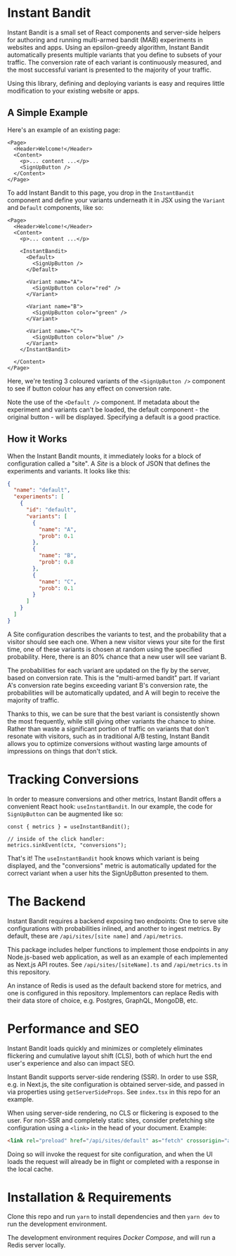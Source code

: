 # Instant Bandit
Instant Bandit is a small set of React components and server-side helpers for authoring and running multi-armed bandit (MAB) experiments in websites and apps. Using an epsilon-greedy algorithm, Instant Bandit automatically presents multiple variants that you define to subsets of your traffic. The conversion rate of each variant is continuously measured, and the most successful variant is presented to the majority of your traffic.

Using this library, defining and deploying variants is easy and requires little modification to your existing website or apps.

## A Simple Example
Here's an example of an existing page:

```TSX
<Page>
  <Header>Welcome!</Header>
  <Content>
    <p>... content ...</p>
    <SignUpButton />
  </Content>
</Page>
```

To add Instant Bandit to this page, you drop in the `InstantBandit` component and define your variants underneath it in JSX using the `Variant` and `Default` components, like so:

```TSX
<Page>
  <Header>Welcome!</Header>
  <Content>
    <p>... content ...</p>

    <InstantBandit>
      <Default>
        <SignUpButton />
      </Default>

      <Variant name="A">
        <SignUpButton color="red" />
      </Variant>

      <Variant name="B">
        <SignUpButton color="green" />
      </Variant>

      <Variant name="C">
        <SignUpButton color="blue" />
      </Variant>
    </InstantBandit>

  </Content>
</Page>
```

Here, we're testing 3 coloured variants of the `<SignUpButton />` component to see if button colour has any effect on conversion rate.

Note the use of the `<Default />` component. If metadata about the experiment and variants can't be loaded, the default component - the original button - will be displayed. Specifying a default is a good practice.

## How it Works
When the Instant Bandit mounts, it immediately looks for a block of configuration called a "site". A _Site_ is a block of JSON that defines the experiments and variants. It looks like this:

```JSON
{
  "name": "default",
  "experiments": [
    {
      "id": "default",
      "variants": [
        {
          "name": "A",
          "prob": 0.1
        },
        {
          "name": "B",
          "prob": 0.8
        },
        {
          "name": "C",
          "prob": 0.1
        }
      ]
    }
  ]
}
```

A Site configuration describes the variants to test, and the probability that a visitor should see each one. When a new visitor views your site for the first time, one of these variants is chosen at random using the specified probability. Here, there is an 80% chance that a new user will see variant B.

The probabilities for each variant are updated on the fly by the server, based on conversion rate. This is the "multi-armed bandit" part. If variant A's conversion rate begins exceeding variant B's conversion rate, the probabilities will be automatically updated, and A will begin to receive the majority of traffic.

Thanks to this, we can be sure that the best variant is consistently shown the most frequently, while still giving other variants the chance to shine. Rather than waste a significant portion of traffic on variants that don't resonate with visitors, such as in traditional A/B testing, Instant Bandit allows you to optimize conversions without wasting large amounts of impressions on things that don't stick.

# Tracking Conversions
In order to measure conversions and other metrics, Instant Bandit offers a convenient React hook: `useInstantBandit`. In our example, the code for `SignUpButton` can be augmented like so:

```TS
const { metrics } = useInstantBandit();

// inside of the click handler:
metrics.sinkEvent(ctx, "conversions");
```

That's it! The `useInstantBandit` hook knows which variant is being displayed, and the "conversions" metric is automatically updated for the correct variant when a user hits the SignUpButton presented to them.

# The Backend
Instant Bandit requires a backend exposing two endpoints: One to serve site configurations with probabilities inlined, and another to ingest metrics. By default, these are `/api/sites/[site name]` and `/api/metrics`.

This package includes helper functions to implement those endpoints in any Node.js-based web application, as well as an example of each implemented as Next.js API routes. See `/api/sites/[siteName].ts` and `/api/metrics.ts` in this repository.

An instance of Redis is used as the default backend store for metrics, and one is configured in this repository. Implementors can replace Redis with their data store of choice, e.g. Postgres, GraphQL, MongoDB, etc.

# Performance and SEO
Instant Bandit loads quickly and minimizes or completely eliminates flickering and cumulative layout shift (CLS), both of which hurt the end user's experience and also can impact SEO.

Instant Bandit supports server-side rendering (SSR). In order to use SSR, e.g. in Next.js, the site configuration is obtained server-side, and passed in via properties using `getServerSideProps`. See `index.tsx` in this repo for an example.

When using server-side rendering, no CLS or flickering is exposed to the user. For non-SSR and completely static sites, consider prefetching site configuration using a `<link>` in the head of your document. Example:

```HTML
<link rel="preload" href="/api/sites/default" as="fetch" crossorigin="anonymous" />
```

Doing so will invoke the request for site configuration, and when the UI loads the request will already be in flight or completed with a response in the local cache.

# Installation & Requirements
Clone this repo and run `yarn` to install dependencies and then `yarn dev` to run the development environment.

The development environment requires _Docker Compose_, and will run a Redis server locally.
